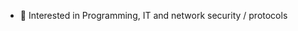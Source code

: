 - 👀 Interested in Programming, IT and network security / protocols

<!---
b4s714n/b4s714n is a ✨ special ✨ repository because its `README.md` (this file) appears on your GitHub profile.
You can click the Preview link to take a look at your changes.
--->
